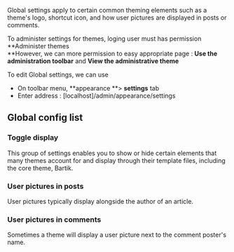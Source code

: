 Global settings apply to certain common theming elements such as a theme's logo, shortcut icon, and how user pictures are displayed in posts or comments.

To administer settings for themes, loging user must has permission **Administer themes          
**However, we can more permission to easy appropriate page : **Use the administration toolbar** and **View the administrative theme**

To edit Global settings, we can use

* On toolbar menu, **appearance **&gt; **settings** tab
* Enter address : \[localhost\]/admin/appearance/settings

## Global config list

### Toggle display

This group of settings enables you to show or hide certain elements that many themes account for and display through their template files, including the core theme, Bartik.

### User pictures in posts

User pictures typically display alongside the author of an article.

### User pictures in comments

Sometimes a theme will display a user picture next to the comment poster's name.



